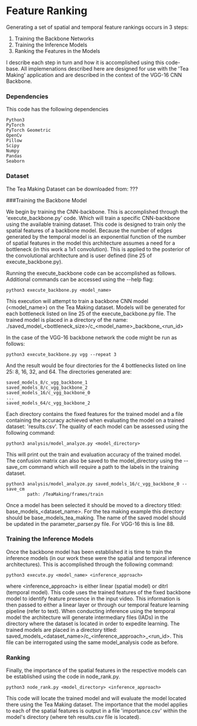# Feature Ranking

Generating a set of spatial and temporal feature rankings occurs in 3 steps:

1. Training the Backbone Networks
2. Training the Inference Models
3. Ranking the Features in the Models

I describe each step in turn and how it is accomplished using this code-base. All implemenations described here are 
designed for use with the 'Tea Making' application and are described in the context of the VGG-16 CNN Backbone.

### Dependencies

This code has the following dependencies

```
Python3
PyTorch
PyTorch Geometric
OpenCv
Pillow
Scipy
Numpy
Pandas
Seaborn
```


### Dataset

The Tea Making Dataset can be downloaded from: ???

###Training the Backbone Model

We begin by training the CNN-backbone. This is accomplished through the 'execute_backbone.py' code. Which will train a 
specific CNN-backbone using the available training dataset. This code is designed to train only the spatial features of 
a backbone model. Because the number of edges generated by the temporal model is an exponential function of the number
of spatial features in the model this architecture assumes a need for a bottleneck (in this work a 1x1 convolution). 
This is applied to the posterior of the convolutional architecture and is user defined (line 25 of execute_backbone.py).

Running the execute_backbone code can be accomplished as follows. Additional commands can be accessed using the --help 
flag: 

```python3 execute_backbone.py <model_name>```

This execution will attempt to train a backbone CNN model (<model_name>) on the Tea Making dataset. Models will be 
generated for each bottleneck listed on line 25 of the execute_backbone.py file. The trained model is placed in a
directory of the name: ./saved_model_<bottleneck_size>/c_<model_name>\_backbone\_<run_id>

In the case of the VGG-16 backbone network the code might be run as follows:

```python3 execute_backbone.py vgg --repeat 3```

And the result would be four directories for the 4 bottlenecks listed on line 25: 8, 16, 32, and 64. The directories 
generated are: 

```saved_models_8/c_vgg_backbone_0
saved_models_8/c_vgg_backbone_1
saved_models_8/c_vgg_backbone_2
saved_models_16/c_vgg_backbone_0
...
saved_models_64/c_vgg_backbone_2
```

Each directory contains the fixed features for the trained model and a file containing the accuracy achieved when 
evaluating the model on a trained dataset: 'results.csv'. The quality of each model can be assessed using the following 
command:

```python3 analysis/model_analyze.py <model_directory>```

This will print out the train and evaluation accuracy of the trained model. The confusion matrix can also be saved
to the model_directory using the --save_cm command which will require a path to the labels in the training dataset.

```
python3 analysis/model_analyze.py saved_models_16/c_vgg_backbone_0 --save_cm
        path: /TeaMaking/frames/train
```

Once a model has been selected it should be moved to a directory titled: base_models_<dataset_name>. For the tea making 
example this directory should be base_models_tea_making. The name of the saved model should be updated in the 
parameter_parser.py file. For VGG-16 this is line 88.

### Training the Inference Models

Once the backbone model has been established it is time to train the inference models (in our work
these were the spatial and temporal inference architectures). This is accomplished through the following command:

```python3 execute.py <model_name> <inference_approach>```

where <inference_approach> is either linear (spatial model) or ditrl (temporal model). This code uses the 
trained features of the fixed backbone model to identify feature presence in the input video. This information
is then passed to either a linear layer or through our temporal feature learning pipeline (refer to text). When conducting
inference using the temporal model the architecture will generate intermediary files (IADs) in the directory where the 
dataset is located in order to expedite learning. The trained models are placed in a directory titled: 
saved_models_<dataset_name>/c_<inference_approach>_<run_id>. This file can be interrogated using the same model_analysis 
code as before.

### Ranking

Finally, the importance of the spatial features in the respective models can be established using the code in 
node_rank.py. 

```python3 node_rank.py <model_directory> <inference_approach>```

This code will locate the trained model and will evaluate the model located there using the Tea Making dataset.
The importance that the model applies to each of the spatial features is output in a file 'importance.csv' within the 
model's directory (where teh results.csv file is located). 
